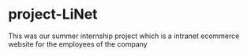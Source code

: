# project-LiNet
This was our summer internship project which is a intranet ecommerce website for the employees of the company
